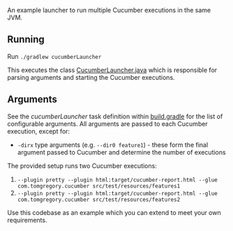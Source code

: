 An example launcher to run multiple Cucumber executions in the same JVM.

## Running

Run `./gradlew cucumberLauncher`

This executes the class [CucumberLauncher.java](src/test/java/com/tomgregory/cucumber/CucumberLauncher.java)
which is responsible for parsing arguments and starting the Cucumber executions.

## Arguments

See the *cucumberLauncher* task definition within [build.gradle](build.gradle) for the list of configurable arguments.
All arguments are passed to each Cucumber execution, except for:

* `-dirx` type arguments (e.g. `--dir0 feature1`) - these form the final argument passed to Cucumber and determine the number of executions

The provided setup runs two Cucumber executions:

1. `--plugin pretty --plugin html:target/cucumber-report.html --glue com.tomgregory.cucumber src/test/resources/features1`
2. `--plugin pretty --plugin html:target/cucumber-report.html --glue com.tomgregory.cucumber src/test/resources/features2`

Use this codebase as an example which you can extend to meet your own requirements.